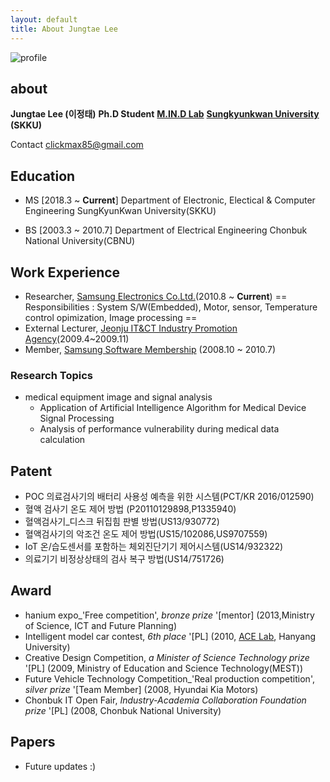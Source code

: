 ```yaml
---
layout: default
title: About Jungtae Lee
---
```




<!-- <div class="post">
<img src="{{ '/assets/img/profile.jpg' | prepend: site.baseurl }}" alt="">
</div> -->
![profile](https://jungtae9lee.github.io/assets/img/profile.jpg)
## about
  **Jungtae Lee (이정태)**
  **Ph.D Student**
  **[M.IN.D Lab][1]**
  **[Sungkyunkwan University][2] (SKKU)**

[1]: https://mindlab-skku.github.io/
[2]: http://www.skku.edu/

Contact
clickmax85@gmail.com

## Education
- MS [2018.3 ~ **Current**]
Department of Electronic, Electical & Computer Engineering
SungKyunKwan University(SKKU)

- BS [2003.3 ~ 2010.7]
Department of Electrical Engineering
Chonbuk National University(CBNU)

## Work Experience
- Researcher, [Samsung Electronics Co.Ltd.][7](2010.8 ~ **Current**)
 == Responsibilities : System S/W(Embedded), Motor, sensor, Temperature control opimization, Image processing ==
- External Lecturer, [Jeonju IT&CT Industry Promotion Agency][8](2009.4~2009.11)
- Member, [Samsung Software Membership][9] (2008.10 ~ 2010.7)

[7]: http://www.samsung.com
[8]: http://www.jica.or.kr
[9]: http://secmem.org/

### Research Topics
- medical equipment image and signal analysis
	- Application of Artificial Intelligence Algorithm for Medical Device Signal Processing
	- Analysis of performance vulnerability during medical data calculation


## Patent
- POC 의료검사기의 배터리 사용성 예측을 위한 시스템(PCT/KR 2016/012590)
- 혈액 검사기 온도 제어 방법 (P20110129898,P1335940)
- 혈액검사기_디스크 뒤집힘 판별 방법(US13/930772)
- 혈액검사기의 악조건 온도 제어 방법(US15/102086,US9707559)
- IoT 온/습도센서를 포함하는 체외진단기기 제어시스템(US14/932322)
- 의료기기 비정상상태의 검사 복구 방법(US14/751726)


## Award
- hanium expo_'Free competition', *bronze prize* '[mentor] 
 (2013,Ministry of Science, ICT and Future Planning)
- Intelligent model car contest, *6th place* '[PL] 
 (2010, [ACE Lab](http://www.acelab.org/eng/), Hanyang University)
- Creative Design Competition, *a Minister of Science Technology prize* '[PL] 
(2009, Ministry of Education and Science Technology(MEST))
- Future Vehicle Technology Competition_'Real production competition', *silver prize* '[Team Member] 
(2008, Hyundai Kia Motors)
- Chonbuk IT Open Fair, *Industry-Academia Collaboration Foundation prize* '[PL] 
(2008, Chonbuk National University)


## Papers
- Future updates :)